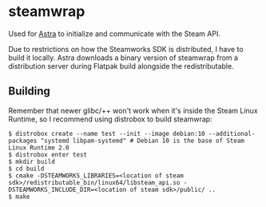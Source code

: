 # steamwrap

Used for [Astra](https://git.sr.ht/~redstrate/astra) to initialize and communicate with the Steam API.

Due to restrictions on how the Steamworks SDK is distributed, I have to build it locally. Astra downloads a binary version of steamwrap from a distribution server during Flatpak build alongside the redistributable.

## Building

Remember that newer glibc/++ won't work when it's inside the Steam Linux Runtime, so I recommend using distrobox to build steamwrap:

```shell
$ distrobox create --name test --init --image debian:10 --additional-packages "systemd libpam-systemd" # Debian 10 is the base of Steam Linux Runtime 2.0
$ distrobox enter test
$ mkdir build
$ cd build
$ cmake -DSTEAMWORKS_LIBRARIES=<location of steam sdk>/redistributable_bin/linux64/libsteam_api.so -DSTEAMWORKS_INCLUDE_DIR=<location of steam sdk>/public/ ..
$ make
```
